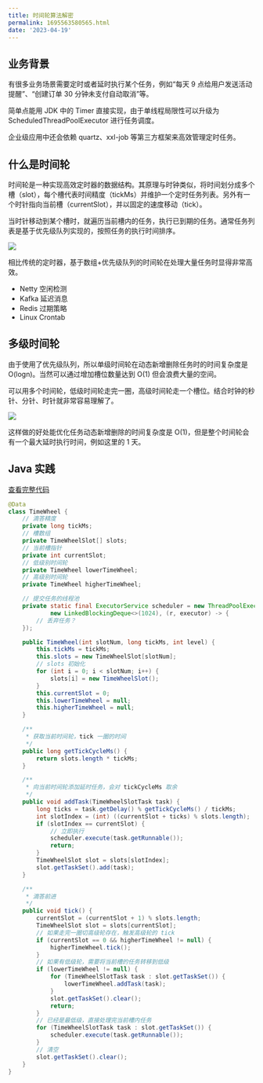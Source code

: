 ```yaml
---
title: 时间轮算法解密
permalink: 1695563580565.html
date: '2023-04-19'
---
```


## 业务背景

有很多业务场景需要定时或者延时执行某个任务，例如“每天 9 点给用户发送活动提醒”、“创建订单 30 分钟未支付自动取消”等。

简单点能用 JDK 中的 Timer 直接实现，由于单线程局限性可以升级为 ScheduledThreadPoolExecutor 进行任务调度。

企业级应用中还会依赖 quartz、xxl-job 等第三方框架来高效管理定时任务。

## 什么是时间轮

时间轮是一种实现高效定时器的数据结构。其原理与时钟类似，将时间划分成多个槽（slot），每个槽代表时间精度（tickMs）并维护一个定时任务列表。另外有一个时针指向当前槽（currentSlot），并以固定的速度移动（tick）。

当时针移动到某个槽时，就遍历当前槽内的任务，执行已到期的任务。通常任务列表是基于优先级队列实现的，按照任务的执行时间排序。

![](http://image.caojiantao.site:1024/af76574e-ab72-4dad-b1b5-7416d9836825.jpg)

相比传统的定时器，基于数组+优先级队列的时间轮在处理大量任务时显得非常高效。

- Netty 空闲检测
- Kafka 延迟消息
- Redis 过期策略
- Linux Crontab

## 多级时间轮

由于使用了优先级队列，所以单级时间轮在动态新增删除任务时的时间复杂度是 O(logn)。当然可以通过增加槽位数量达到 O(1) 但会浪费大量的空间。

可以用多个时间轮，低级时间轮走完一圈，高级时间轮走一个槽位。结合时钟的秒针、分针、时针就非常容易理解了。

![](http://image.caojiantao.site:1024/107da51d-c37d-4df0-9c52-8b3917c66e06.jpg)

这样做的好处能优化任务动态新增删除的时间复杂度是 O(1)，但是整个时间轮会有一个最大延时执行时间，例如这里的 1 天。

## Java 实践

[查看完整代码](https://github.com/caojiantao/timewheel)

```java
@Data
class TimeWheel {
    // 滴答精度
    private long tickMs;
    // 槽数组
    private TimeWheelSlot[] slots;
    // 当前槽指针
    private int currentSlot;
    // 低级别时间轮
    private TimeWheel lowerTimeWheel;
    // 高级别时间轮
    private TimeWheel higherTimeWheel;

    // 提交任务的线程池
    private static final ExecutorService scheduler = new ThreadPoolExecutor(64, 64, 1, TimeUnit.MINUTES,
            new LinkedBlockingDeque<>(1024), (r, executor) -> {
        // 丢弃任务？
    });

    public TimeWheel(int slotNum, long tickMs, int level) {
        this.tickMs = tickMs;
        this.slots = new TimeWheelSlot[slotNum];
        // slots 初始化
        for (int i = 0; i < slotNum; i++) {
            slots[i] = new TimeWheelSlot();
        }
        this.currentSlot = 0;
        this.lowerTimeWheel = null;
        this.higherTimeWheel = null;
    }

    /**
     * 获取当前时间轮，tick 一圈的时间
     */
    public long getTickCycleMs() {
        return slots.length * tickMs;
    }

    /**
     * 向当前时间轮添加延时任务，会对 tickCycleMs 取余
     */
    public void addTask(TimeWheelSlotTask task) {
        long ticks = task.getDelay() % getTickCycleMs() / tickMs;
        int slotIndex = (int) ((currentSlot + ticks) % slots.length);
        if (slotIndex == currentSlot) {
            // 立即执行
            scheduler.execute(task.getRunnable());
            return;
        }
        TimeWheelSlot slot = slots[slotIndex];
        slot.getTaskSet().add(task);
    }

    /**
     * 滴答前进
     */
    public void tick() {
        currentSlot = (currentSlot + 1) % slots.length;
        TimeWheelSlot slot = slots[currentSlot];
        // 如果走完一圈切高级轮存在，触发高级轮的 tick
        if (currentSlot == 0 && higherTimeWheel != null) {
            higherTimeWheel.tick();
        }
        // 如果有低级轮，需要将当前槽的任务转移到低级
        if (lowerTimeWheel != null) {
            for (TimeWheelSlotTask task : slot.getTaskSet()) {
                lowerTimeWheel.addTask(task);
            }
            slot.getTaskSet().clear();
            return;
        }
        // 已经是最低级，直接处理完当前槽内任务
        for (TimeWheelSlotTask task : slot.getTaskSet()) {
            scheduler.execute(task.getRunnable());
        }
        // 清空
        slot.getTaskSet().clear();
    }
}
```
